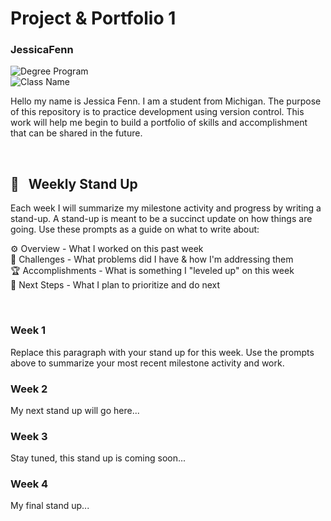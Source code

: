 # Project & Portfolio 1

### JessicaFenn

![Degree Program](https://img.shields.io/badge/Degree-Web%20Development-orange?logo=gnometerminal)
<br>
![Class Name](https://img.shields.io/badge/Class-Project%20and%20Portfolio%20I-orange?logo=html5)

Hello my name is Jessica Fenn. I am a student from Michigan. The purpose of this repository is to practice development using version control. This work will help me begin to build a portfolio of skills and accomplishment that can be shared in the future.

<br>

## 📢 &nbsp; Weekly Stand Up

Each week I will summarize my milestone activity and progress by writing a stand-up. A stand-up is meant to be a succinct update on how things are going. Use these prompts as a guide on what to write about:

⚙️ Overview - What I worked on this past week
<br>
🌵 Challenges - What problems did I have & how I'm addressing them
<br>
🏆 Accomplishments - What is something I "leveled up" on this week
<br>
🔮 Next Steps - What I plan to prioritize and do next

<br>

### Week 1

Replace this paragraph with your stand up for this week. Use the prompts above to summarize your most recent milestone activity and work.

### Week 2

My next stand up will go here...

### Week 3

Stay tuned, this stand up is coming soon...

### Week 4

My final stand up...
